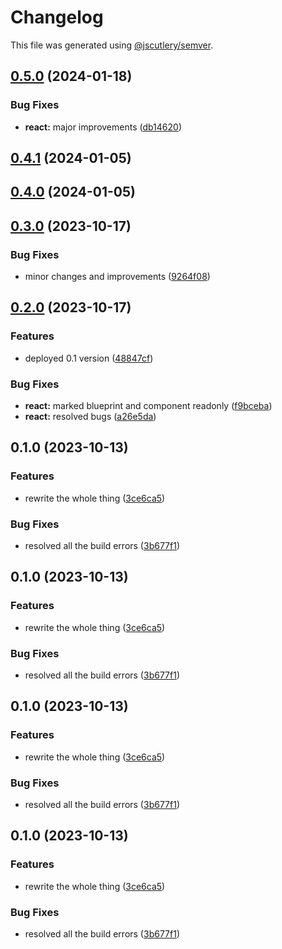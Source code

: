 # Changelog

This file was generated using [@jscutlery/semver](https://github.com/jscutlery/semver).

## [0.5.0](https://github.com/rhinobase/fibr/compare/react-0.4.1...react-0.5.0) (2024-01-18)


### Bug Fixes

* **react:** major improvements ([db14620](https://github.com/rhinobase/fibr/commit/db1462068c1db17a34ab17c18dc9bcdc124ebc21))

## [0.4.1](https://github.com/rhinobase/fibr/compare/react-0.4.0...react-0.4.1) (2024-01-05)

## [0.4.0](https://github.com/rhinobase/fibr/compare/react-0.3.0...react-0.4.0) (2024-01-05)

## [0.3.0](https://github.com/rhinobase/fiber/compare/react-0.2.0...react-0.3.0) (2023-10-17)

### Bug Fixes

- minor changes and improvements ([9264f08](https://github.com/rhinobase/fiber/commit/9264f0880009bd70ef7b492d76782f1d0c399180))

## [0.2.0](https://github.com/rhinobase/fiber/compare/react-0.1.0...react-0.2.0) (2023-10-17)

### Features

- deployed 0.1 version ([48847cf](https://github.com/rhinobase/fiber/commit/48847cf271c5d9a09cafc43c78f67ea13b1b56aa))

### Bug Fixes

- **react:** marked blueprint and component readonly ([f9bceba](https://github.com/rhinobase/fiber/commit/f9bceba04bfa2bdd90b105159b10d23b7d4abc55))
- **react:** resolved bugs ([a26e5da](https://github.com/rhinobase/fiber/commit/a26e5da12cde368f17b99ddbfacdea5a90147367))

## 0.1.0 (2023-10-13)

### Features

- rewrite the whole thing ([3ce6ca5](https://github.com/rhinobase/fiber/commit/3ce6ca51fd2530b28d93923f441fade02768d290))

### Bug Fixes

- resolved all the build errors ([3b677f1](https://github.com/rhinobase/fiber/commit/3b677f17222ed265e39ed7b2eba591d922ea3d83))

## 0.1.0 (2023-10-13)

### Features

- rewrite the whole thing ([3ce6ca5](https://github.com/rhinobase/fiber/commit/3ce6ca51fd2530b28d93923f441fade02768d290))

### Bug Fixes

- resolved all the build errors ([3b677f1](https://github.com/rhinobase/fiber/commit/3b677f17222ed265e39ed7b2eba591d922ea3d83))

## 0.1.0 (2023-10-13)

### Features

- rewrite the whole thing ([3ce6ca5](https://github.com/rhinobase/fiber/commit/3ce6ca51fd2530b28d93923f441fade02768d290))

### Bug Fixes

- resolved all the build errors ([3b677f1](https://github.com/rhinobase/fiber/commit/3b677f17222ed265e39ed7b2eba591d922ea3d83))

## 0.1.0 (2023-10-13)

### Features

- rewrite the whole thing ([3ce6ca5](https://github.com/rhinobase/fiber/commit/3ce6ca51fd2530b28d93923f441fade02768d290))

### Bug Fixes

- resolved all the build errors ([3b677f1](https://github.com/rhinobase/fiber/commit/3b677f17222ed265e39ed7b2eba591d922ea3d83))
